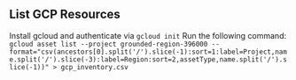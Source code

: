 ## List GCP Resources
Install gcloud and authenticate via `gcloud init`
Run the following command:
```gcloud asset list --project grounded-region-396000 --format="csv(ancestors[0].split('/').slice(-1):sort=1:label=Project,name.split('/').slice(-3):label=Region:sort=2,assetType,name.split('/').slice(-1))" > gcp_inventory.csv```